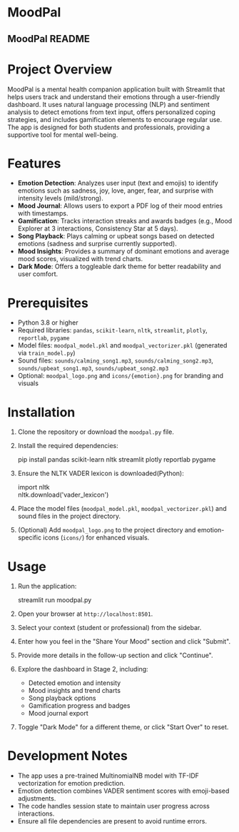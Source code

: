 # MoodPal

## **MoodPal README**

# **Project Overview**  
MoodPal is a mental health companion application built with Streamlit that helps users track and understand their emotions through a user-friendly dashboard. It uses natural language processing (NLP) and sentiment analysis to detect emotions from text input, offers personalized coping strategies, and includes gamification elements to encourage regular use. The app is designed for both students and professionals, providing a supportive tool for mental well-being.

# **Features**  
- **Emotion Detection**: Analyzes user input (text and emojis) to identify emotions such as sadness, joy, love, anger, fear, and surprise with intensity levels (mild/strong).  
- **Mood Journal**: Allows users to export a PDF log of their mood entries with timestamps.  
- **Gamification**: Tracks interaction streaks and awards badges (e.g., Mood Explorer at 3 interactions, Consistency Star at 5 days).  
- **Song Playback**: Plays calming or upbeat songs based on detected emotions (sadness and surprise currently supported).  
- **Mood Insights**: Provides a summary of dominant emotions and average mood scores, visualized with trend charts.  
- **Dark Mode**: Offers a toggleable dark theme for better readability and user comfort.  

# **Prerequisites**  
- Python 3.8 or higher  
- Required libraries: `pandas`, `scikit-learn`, `nltk`, `streamlit`, `plotly`, `reportlab`, `pygame`  
- Model files: `moodpal_model.pkl` and `moodpal_vectorizer.pkl` (generated via `train_model.py`)  
- Sound files: `sounds/calming_song1.mp3`, `sounds/calming_song2.mp3`, `sounds/upbeat_song1.mp3`, `sounds/upbeat_song2.mp3`  
- Optional: `moodpal_logo.png` and `icons/{emotion}.png` for branding and visuals  

# **Installation**  
1. Clone the repository or download the `moodpal.py` file.  
2. Install the required dependencies:  

   pip install pandas scikit-learn nltk streamlit plotly reportlab pygame  

3. Ensure the NLTK VADER lexicon is downloaded(Python):  

   import nltk  
   nltk.download('vader_lexicon')  
 
4. Place the model files (`moodpal_model.pkl`, `moodpal_vectorizer.pkl`) and sound files in the project directory.  
5. (Optional) Add `moodpal_logo.png` to the project directory and emotion-specific icons (`icons/`) for enhanced visuals.  

# **Usage**  
1. Run the application:  

   streamlit run moodpal.py  
  
2. Open your browser at `http://localhost:8501`.  
3. Select your context (student or professional) from the sidebar.  
4. Enter how you feel in the "Share Your Mood" section and click "Submit".  
5. Provide more details in the follow-up section and click "Continue".  
6. Explore the dashboard in Stage 2, including:  
   - Detected emotion and intensity  
   - Mood insights and trend charts  
   - Song playback options  
   - Gamification progress and badges  
   - Mood journal export  
7. Toggle "Dark Mode" for a different theme, or click "Start Over" to reset.  

# **Development Notes**  
- The app uses a pre-trained MultinomialNB model with TF-IDF vectorization for emotion prediction.  
- Emotion detection combines VADER sentiment scores with emoji-based adjustments.  
- The code handles session state to maintain user progress across interactions.  
- Ensure all file dependencies are present to avoid runtime errors.  
